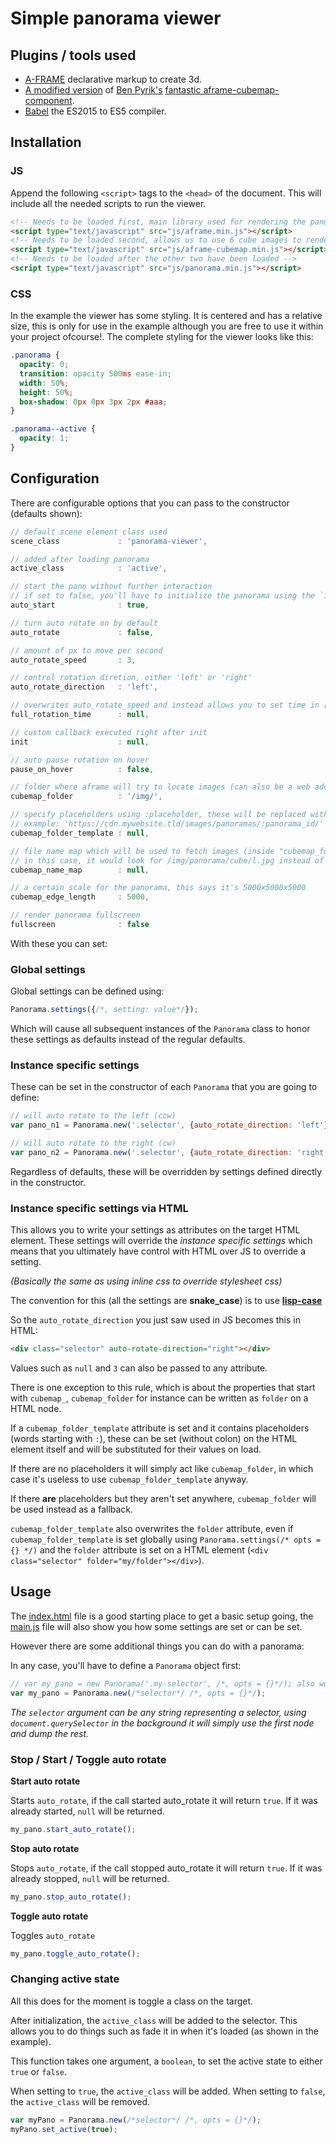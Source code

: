 # Simple panorama viewer

## Plugins / tools used

* [A-FRAME](https://aframe.io/) declarative markup to create 3d.
* [A modified version](https://github.com/SidOfc/aframe-cubemap-component) of [Ben Pyrik's](https://github.com/bryik) [fantastic aframe-cubemap-component](https://github.com/bryik/aframe-cubemap-component).
* [Babel](https://babeljs.io/) the ES2015 to ES5 compiler.

## Installation

### JS

Append the following `<script>` tags to the `<head>` of the document. This will include all the needed scripts to run the viewer.

```html
<!-- Needs to be loaded first, main library used for rendering the panorama -->
<script type="text/javascript" src="js/aframe.min.js"></script>
<!-- Needs to be loaded second, allows us to use 6 cube images to render a panorama  -->
<script type="text/javascript" src="js/aframe-cubemap.min.js"></script>
<!-- Needs to be loaded after the other two have been loaded -->
<script type="text/javascript" src="js/panorama.min.js"></script>
```

### CSS

In the example the viewer has some styling. It is centered and has a relative size, this is only for use in the example although you are free to use it within your project ofcourse!. The complete styling for the viewer looks like this:

```css
.panorama {
  opacity: 0;
  transition: opacity 500ms ease-in;
  width: 50%;
  height: 50%;
  box-shadow: 0px 0px 3px 2px #aaa;
}

.panorama--active {
  opacity: 1;
}
```

## Configuration

There are configurable options that you can pass to the constructor (defaults shown):

```js
// default scene element class used
scene_class             : 'panorama-viewer',

// added after loading panorama
active_class            : 'active',

// start the pano without further interaction
// if set to false, you'll have to initialize the panorama using the `init()` function.
auto_start              : true,

// turn auto rotate on by default
auto_rotate             : false,

// amount of px to move per second
auto_rotate_speed       : 3,

// control rotation diretion, either 'left' or 'right'
auto_rotate_direction   : 'left',

// overwrites auto_rotate_speed and instead allows you to set time in [s] for a full rotation
full_rotation_time      : null,

// custom callback executed right after init
init                    : null,

// auto pause rotation on hover
pause_on_hover          : false,

// folder where aframe will try to locate images (can also be a web address e.g. https://cdn.domain.tld/image/path/)
cubemap_folder          : '/img/',

// specify placeholders using :placeholder, these will be replaced with (custom defined) attributes defined globally, per instance or on an html node
// example: 'https://cdn.mywebsite.tld/images/panoramas/:panorama_id/'
cubemap_folder_template : null,

// file name map which will be used to fetch images (inside "cubemap_folder")
// in this case, it would look for /img/panorama/cube/l.jpg instead of /img/panorama/cube/negx.jpg
cubemap_name_map        : null,

// a certain scale for the panorama, this says it's 5000x5000x5000
cubemap_edge_length     : 5000,

// render panorama fullscreen
fullscreen              : false
```

With these you can set:

### Global settings

Global settings can be defined using:

```js
Panorama.settings({/*, setting: value*/});
```

Which will cause all subsequent instances of the `Panorama` class to honor these settings as defaults instead of the regular defaults.

### Instance specific settings

These can be set in the constructor of each `Panorama` that you are going to define:

```js
// will auto rotate to the left (ccw)
var pano_n1 = Panorama.new('.selector', {auto_rotate_direction: 'left'});

// will auto rotate to the right (cw)
var pano_n2 = Panorama.new('.selector', {auto_rotate_direction: 'right'});
```

Regardless of defaults, these will be overridden by settings defined directly in the constructor.

### Instance specific settings via HTML

This allows you to write your settings as attributes on the target HTML element.
These settings will override the *instance specific settings* which means that you ultimately have control with HTML over JS to override a setting.

*(Basically the same as using inline css to override stylesheet css)*

The convention for this (all the settings are **snake_case**) is to use <a href="https://en.wikipedia.org/wiki/Naming_convention_(programming)#Lisp">**lisp-case**</a>

So the `auto_rotate_direction` you just saw used in JS becomes this in HTML:

```html
<div class="selector" auto-rotate-direction="right"></div>
```

Values such as `null` and `3` can also be passed to any attribute.

There is one exception to this rule, which is about the properties that start with `cubemap_`, `cubemap_folder` for instance can be written as `folder` on a HTML node.

If a `cubemap_folder_template` attribute is set and it contains placeholders (words starting with `:`), these can be set (without colon) on the HTML element itself and will be substituted for their values on load.

If there are no placeholders it will simply act like `cubemap_folder`, in which case it's useless to use `cubemap_folder_template` anyway.

If there **are** placeholders but they aren't set anywhere, `cubemap_folder` will be used instead as a fallback.

`cubemap_folder_template` also overwrites the `folder` attribute, even if `cubemap_folder_template` is set globally using `Panorama.settings(/* opts = {} */)` and the `folder` attribute is set on a HTML element (`<div class="selector" folder="my/folder"></div>`).

## Usage

The [index.html](index.html) file is a good starting place to get a basic setup going, the [main.js](js/main.js) file will also show you how some settings are set or can be set.

However there are some additional things you can do with a panorama:

In any case, you'll have to define a `Panorama` object first:

```js
// var my_pano = new Panorama('.my-selector', /*, opts = {}*/); also works, Panorama.new returns an instance of a Panorama just like new Panorama otherwise would.
var my_pano = Panorama.new(/*selector*/ /*, opts = {}*/);
```

*The `selector` argument can be any string representing a selector, using `document.querySelector` in the background it will simply use the first node and dump the rest.*

### Stop / Start / Toggle auto rotate

**Start auto rotate**

Starts `auto_rotate`, if the call started auto_rotate it will return `true`.
If it was already started, `null` will be returned.

```js
my_pano.start_auto_rotate();
```

**Stop auto rotate**

Stops `auto_rotate`, if the call stopped auto_rotate it will return `true`.
If it was already stopped, `null` will be returned.

```js
my_pano.stop_auto_rotate();
```

**Toggle auto rotate**

Toggles `auto_rotate`

```js
my_pano.toggle_auto_rotate();
```

### Changing active state

All this does for the moment is toggle a class on the target.

After initialization, the `active_class` will be added to the selector. This allows you to do things such as fade it in when it's loaded (as shown in the example).

This function takes one argument, a `boolean`, to set the active state to either `true` or `false`.

When setting to `true`, the `active_class` will be added.
When setting to `false`, the `active_class` will be removed.

```js
var myPano = Panorama.new(/*selector*/ /*, opts = {}*/);
myPano.set_active(true);
```
